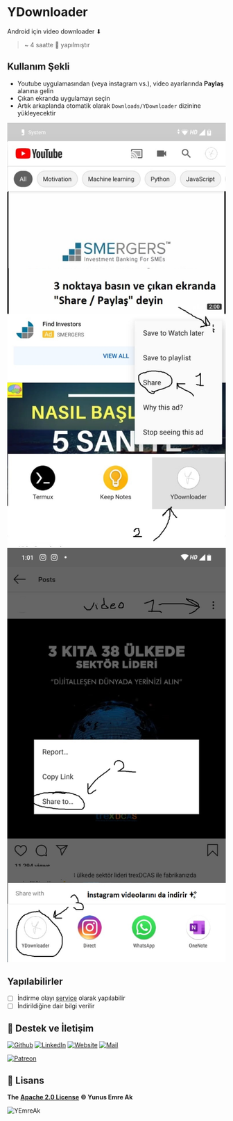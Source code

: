 # YDownloader

Android için video downloader ⬇

> ~ 4 saatte 🏃‍ yapılmıştır

## Kullanım Şekli

- Youtube uygulamasından (veya instagram vs.), video ayarlarında **Paylaş** alanına gelin
- Çıkan ekranda uygulamayı seçin
- Artık arkaplanda otomatik olarak `Downloads/YDownloader` dizinine yükleyecektir

![usage_ex](res/usage_ex.png)
![insta_ex](res/insta_ex.jpg)

## Yapılabilirler

- [ ] İndirme olayı [service](https://developer.android.com/guide/components/services) olarak yapılabilir
- [ ] İndirildiğine dair bilgi verilir

## 💖 Destek ve İletişim

​[​![Github](https://drive.google.com/uc?id=1PzkuWOoBNMg0uOMmqwHtVoYt0WCqi-O5)​](https://github.com/yedhrab) [​![LinkedIn](https://drive.google.com/uc?id=1hvdil0ZHVEzekQ4AYELdnPOqzunKpnzJ)​](https://www.linkedin.com/in/yemreak/) [​![Website](https://drive.google.com/uc?id=1wR8Ph0FBs36ZJl0Ud-HkS0LZ9b66JBqJ)​](https://yemreak.com/) [​![Mail](https://drive.google.com/uc?id=142rP0hbrnY8T9kj_84_r7WxPG1hzWEcN)​](mailto::yedhrab@gmail.com?subject=YDownloader%20%7C%20Github)​

​[​![Patreon](https://drive.google.com/uc?id=11YmCRmySX7v7QDFS62ST2JZuE70RFjDG)](https://www.patreon.com/yemreak/)

## 🔏 Lisans

**The** [**Apache 2.0 License**](https://choosealicense.com/licenses/apache-2.0/) **©️ Yunus Emre Ak**

![YEmreAk](https://drive.google.com/uc?id=1Wd_YLVOkAhXPVqFMx_aZyFvyTy_88H-Z)
